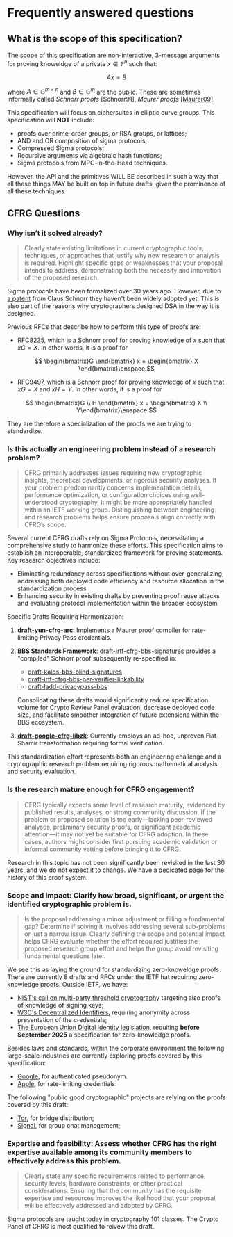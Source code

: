 # Frequently answered questions

## What is the scope of this specification?

The scope of this specification are non-interactive, 3-message arguments for proving knoweldge of a private $x \in \mathbb{F}^n$ such that:

$$Ax = B$$

where $A \in \mathbb{G}^{m \times n}$ and $B \in \mathbb{G}^m$ are the public. These are sometimes informally called _Schnorr proofs_ [Schnorr91], _Maurer proofs_ [[Maurer09]](https://crypto-test.ethz.ch/publications/files/Maurer09.pdf).

This specification will focus on ciphersuites in elliptic curve groups.
This specification will **NOT** include:
- proofs over prime-order groups, or RSA groups, or lattices;
- AND and OR composition of sigma protocols;
- Compressed Sigma protocols;
- Recursive arguments via algebraic hash functions;
- Sigma protocols from MPC-in-the-Head techniques.

However, the API and the primitives WILL BE described in such a way that all these things MAY be built on top in future drafts, given the prominence of all these techniques.

## CFRG Questions

### Why isn’t it solved already?

> Clearly state existing limitations in current cryptographic tools, techniques, or approaches that justify why new research or analysis is required. Highlight specific gaps or weaknesses that your proposal intends to address, demonstrating both the necessity and innovation of the proposed research.

Sigma protocols have been formalized over 30 years ago. However, due to [a patent](https://patents.google.com/patent/US4995082A/en) from Claus Schnorr they haven't been widely adopted yet. This is also part of the reasons why cryptographers designed DSA in the way it is designed.

Previous RFCs that describe how to perform this type of proofs are:
- [RFC8235](https://datatracker.ietf.org/doc/html/rfc8235), which is a Schnorr proof for proving knowledge of $x$ such that $xG = X$. In other words, it is a proof for 
```math
   \begin{bmatrix}G \end{bmatrix} x = \begin{bmatrix} X \end{bmatrix}\enspace.
```
- [RFC9497](https://datatracker.ietf.org/doc/html/rfc9497#section-2.2), which is a Schnorr proof for proving knowledge of $x$ such that $xG = X$ and $x H = Y$. In other words, it is a proof for

```math
   \begin{bmatrix}G \\ H \end{bmatrix} x = \begin{bmatrix} X \\ Y\end{bmatrix}\enspace.
```

They are therefore a specialization of the proofs we are trying to standardize.

### Is this actually an engineering problem instead of a research problem?

> CFRG primarily addresses issues requiring new cryptographic insights, theoretical developments, or rigorous security analyses. If your problem predominantly concerns implementation details, performance optimization, or configuration choices using well-understood cryptography, it might be more appropriately handled within an IETF working group. Distinguishing between engineering and research problems helps ensure proposals align correctly with CFRG’s scope.

Several current CFRG drafts rely on Sigma Protocols, necessitating a comprehensive study to harmonize these efforts. This specification aims to establish an interoperable, standardized framework for proving statements. Key research objectives include:

- Eliminating redundancy across specifications without over-generalizing, addressing both deployed code efficiency and resource allocation in the standardization process
- Enhancing security in existing drafts by preventing proof reuse attacks and evaluating protocol implementation within the broader ecosystem

Specific Drafts Requiring Harmonization:

1. **[draft-yun-cfrg-arc](https://datatracker.ietf.org/doc/draft-yun-cfrg-arc/)**: Implements a Maurer proof compiler for rate-limiting Privacy Pass credentials.

2. **BBS Standards Framework**: [draft-irtf-cfrg-bbs-signatures](https://datatracker.ietf.org/doc/draft-irtf-cfrg-bbs-signatures/) provides a "compiled" Schnorr proof subsequently re-specified in:
   - [draft-kalos-bbs-blind-signatures](https://datatracker.ietf.org/doc/draft-kalos-bbs-blind-signatures/)
   - [draft-irtf-cfrg-bbs-per-verifier-linkability](https://datatracker.ietf.org/doc/draft-irtf-cfrg-bbs-per-verifier-linkability/)
   - [draft-ladd-privacypass-bbs](https://datatracker.ietf.org/doc/draft-ladd-privacypass-bbs/)

   Consolidating these drafts would significantly reduce specification volume for Crypto Review Panel evaluation, decrease deployed code size, and facilitate smoother integration of future extensions within the BBS ecosystem.

3. **[draft-google-cfrg-libzk](https://datatracker.ietf.org/doc/draft-google-cfrg-libzk/)**: Currently employs an ad-hoc, unproven Fiat-Shamir transformation requiring formal verification.

This standardization effort represents both an engineering challenge and a cryptographic research problem requiring rigorous mathematical analysis and security evaluation.

### Is the research mature enough for CFRG engagement?

> CFRG typically expects some level of research maturity, evidenced by published results, analyses, or strong community discussion. If the problem or proposed solution is too early—lacking peer-reviewed analyses, preliminary security proofs, or significant academic attention—it may not yet be suitable for CFRG adoption. In these cases, authors might consider first pursuing academic validation or informal community vetting before bringing it to CFRG.

Research in this topic has not been significantly been revisited in the last 30 years, and we do not expect it to change. We have a [dedicated page](https://sigma.zkproof.org/history) for the history of this proof system.

### Scope and impact: Clarify how broad, significant, or urgent the identified cryptographic problem is.

> Is the proposal addressing a minor adjustment or filling a fundamental gap? Determine if solving it involves addressing several sub-problems or just a narrow issue​. Clearly defining the scope and potential impact helps CFRG evaluate whether the effort required justifies the proposed research group effort and helps the group avoid revisiting fundamental questions later.

We see this as laying the ground for standardizing zero-knoweldge proofs. There are currently 8 drafts and RFCs under the IETF hat requiring zero-knowledge proofs.
Outside IETF, we have:
- [NIST's call on multi-party threshold cryptography](https://csrc.nist.gov/projects/threshold-cryptography) targeting also proofs of knowledge of signing keys;
- [W3C's Decentralized Identifiers](https://www.w3.org/TR/did-1.0/), requiring anonymity across presentation of the credentials;
- [The European Union Digital Identity legislation](https://github.com/eu-digital-identity-wallet/eudi-doc-architecture-and-reference-framework/blob/main/docs/discussion-topics/g-zero-knowledge-proof.md), requiting **before September 2025** a specification for zero-knowledge proofs.

Besides laws and standards, within the corporate environment the following large-scale industries are currently exploring proofs covered by this specification:
- [Google](https://github.com/SamuelSchlesinger/authenticated-pseudonyms/blob/dev/combined/design/Private_BBS_Security.pdf), for authenticated pseudonym.
- [Apple](https://github.com/chris-wood/draft-arc/blob/main/draft-yun-cfrg-arc.md), for rate-limiting credentials.

The following "public good cryptographic" projects are relying on the proofs covered by this draft:
- [Tor](https://gitlab.torproject.org/tpo/anti-censorship/lox/-/tree/main/crates/lox-library?ref_type=heads), for bridge distribution;
- [Signal](https://github.com/signalapp/libsignal/blob/main/rust/poksho/), for group chat management;


### Expertise and feasibility: Assess whether CFRG has the right expertise available among its community members to effectively address this problem.

> Clearly state any specific requirements related to performance, security levels, hardware constraints, or other practical considerations. Ensuring that the community has the requisite expertise and resources improves the likelihood that your proposal will be effectively addressed and adopted by CFRG.


Sigma protocols are taught today in cryptography 101 classes. The Crypto Panel of CFRG is most qualified to reivew this draft.
